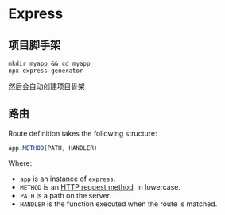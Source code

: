 # Express

## 项目脚手架

```shell
mkdir myapp && cd myapp
npx express-generator
```

然后会自动创建项目骨架

## 路由

Route definition takes the following structure:

```javascript
app.METHOD(PATH, HANDLER)
```

Where:

+ `app` is an instance of `express`.
+ `METHOD` is an [HTTP request method](https://en.wikipedia.org/wiki/Hypertext_Transfer_Protocol#Request_methods), in lowercase.
+ `PATH` is a path on the server.
+ `HANDLER` is the function executed when the route is matched.